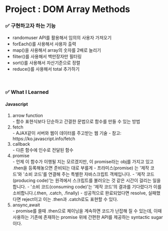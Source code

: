<h1>Project : DOM Array Methods</h1>

<h3>✅  구현하고자 하는 기능</h3>
    <ul>
        <li>randomuser API를 활용해서 임의의 사용자 가져오기</li>  
        <li>forEach()를 사용해서 사용자 출력</li>
        <li>map()을 사용해서 array의 숫자를 2배로 늘리기</li>
        <li>filter()를 사용해서 백만장자만 필터링</li>
        <li>sort()를 사용해서 자산기준으로 정렬</li>
        <li>reduce()를 사용해서 total 추가하기</li>
    </ul>
<br>
<h3>✅  What I Learned</h3>
<h4>Javascript</h4>
<ol>
    <li>arrow function</li>
    - 함수 표현식보다 단순하고 간결한 문법으로 함수를 만들 수 있는 방법
    <li>fetch</li>
    - AJAX같이 서버와 웹이 데이터를 주고받는 웹 기술
    - 참고: https://ko.javascript.info/fetch
    <li>callback</li>  
    - 다른 함수에 인수로 전달된 함수
    <li>promise</li>
    - 언제 이 함수가 이행될 지는 모르겠지만, 이 promise라는 obj를 가지고 있고 .then을 등록해놓으면 준비되는 대로 부를게
    - 프라미스(promise) 는 '제작 코드’와 '소비 코드’를 연결해 주는 특별한 자바스크립트 객체입니다.
    - '제작 코드(producing code)'는 원격에서 스크립트를 불러오는 것 같은 시간이 걸리는 일을 합니다.
    - '소비 코드(consuming code)'는 '제작 코드’의 결과를 기다렸다가 이를 소비합니다.(.then, .catch, .finally)
    - 성공적으로 완료되었다면 resolve, 실패했다면 reject이고 이는 .then과 .catch로도 표현할 수 있다.
    <li>ansync,await</li>
    - promise를 쓸때 .then으로 체이닝을 계속하면 코드가 난잡해 질 수 있는데, 이때 사용하는 기존에 존재하는 promise 위에 간편한 API를 제공하는 syntactic sugar이다.
</ol>
